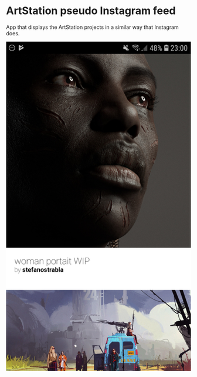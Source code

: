 # ArtStation pseudo Instagram feed

App that displays the ArtStation projects in a similar way that Instagram does.

![](./chrome.jpg)
